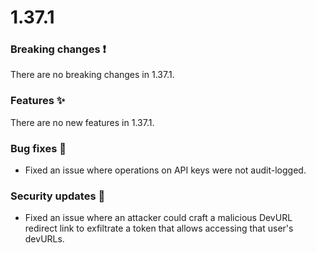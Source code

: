 # 1.37.1

### Breaking changes ❗

There are no breaking changes in 1.37.1.

### Features ✨

There are no new features in 1.37.1.

### Bug fixes 🐛

- Fixed an issue where operations on API keys were not audit-logged.

### Security updates 🔐

- Fixed an issue where an attacker could craft a malicious DevURL redirect link
  to exfiltrate a token that allows accessing that user's devURLs.
